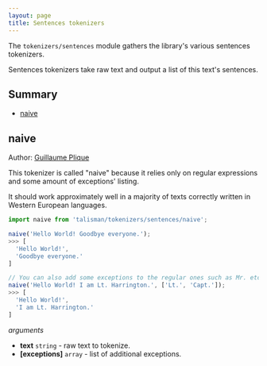 ```yaml
---
layout: page
title: Sentences tokenizers
---
```


The `tokenizers/sentences` module gathers the library's various sentences tokenizers.

Sentences tokenizers take raw text and output a list of this text's sentences.

## Summary

* [naive](#naive)

## naive

<span class="marginnote">
  Author: <a href="https://github.com/Yomguithereal">Guillaume Plique</a>
</span>

This tokenizer is called "naive" because it relies only on regular expressions and some amount of exceptions' listing.

It should work approximately well in a majority of texts correctly written in Western European languages.

```js
import naive from 'talisman/tokenizers/sentences/naive';

naive('Hello World! Goodbye everyone.');
>>> [
  'Hello World!',
  'Goodbye everyone.'
]

// You can also add some exceptions to the regular ones such as Mr. etc.
naive('Hello World! I am Lt. Harrington.', ['Lt.', 'Capt.']);
>>> [
  'Hello World!',
  'I am Lt. Harrington.'
]
```

*arguments*

* **text** <code class="type">string</code> - raw text to tokenize.
* **[exceptions]** <code class="type">array</code> - list of additional exceptions.

<div id="naive-mount"></div>

<script src="{{ site.baseurl }}/assets/dist/sentences-tokenizers.js"></script>
